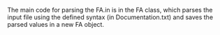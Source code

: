 The main code for parsing the FA.in is in the FA class, which parses the input file using the defined syntax (in Documentation.txt) and saves the parsed values in a new FA object.